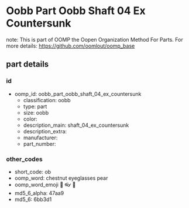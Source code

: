 # Oobb Part Oobb Shaft 04 Ex Countersunk  

note: This is part of OOMP the Oopen Organization Method For Parts. For more details: https://github.com/oomlout/oomp_base

##  part details





### id
* oomp_id: oobb_part_oobb_shaft_04_ex_countersunk
  * classification: oobb
  * type: part
  * size: oobb
  * color: 
  * description_main: shaft_04_ex_countersunk
  * description_extra: 
  * manufacturer: 
  * part_number: 

### other_codes
* short_code: ob
* oomp_word: chestnut eyeglasses pear
* oomp_word_emoji :chestnut: :eyeglasses: :pear:
* md5_6_alpha: 47aa9
* md5_6: 6bb3d1